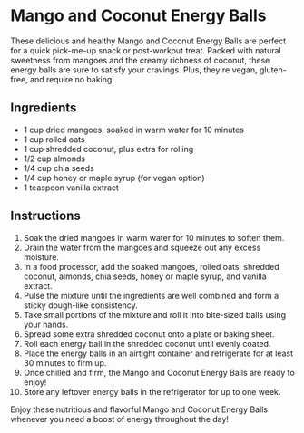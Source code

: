 # Mango and Coconut Energy Balls

These delicious and healthy Mango and Coconut Energy Balls are perfect for a quick pick-me-up snack or post-workout treat. Packed with natural sweetness from mangoes and the creamy richness of coconut, these energy balls are sure to satisfy your cravings. Plus, they're vegan, gluten-free, and require no baking!

## Ingredients
- 1 cup dried mangoes, soaked in warm water for 10 minutes
- 1 cup rolled oats
- 1 cup shredded coconut, plus extra for rolling
- 1/2 cup almonds
- 1/4 cup chia seeds
- 1/4 cup honey or maple syrup (for vegan option)
- 1 teaspoon vanilla extract

## Instructions
1. Soak the dried mangoes in warm water for 10 minutes to soften them.
2. Drain the water from the mangoes and squeeze out any excess moisture.
3. In a food processor, add the soaked mangoes, rolled oats, shredded coconut, almonds, chia seeds, honey or maple syrup, and vanilla extract.
4. Pulse the mixture until the ingredients are well combined and form a sticky dough-like consistency.
5. Take small portions of the mixture and roll it into bite-sized balls using your hands.
6. Spread some extra shredded coconut onto a plate or baking sheet.
7. Roll each energy ball in the shredded coconut until evenly coated.
8. Place the energy balls in an airtight container and refrigerate for at least 30 minutes to firm up.
9. Once chilled and firm, the Mango and Coconut Energy Balls are ready to enjoy!
10. Store any leftover energy balls in the refrigerator for up to one week.

Enjoy these nutritious and flavorful Mango and Coconut Energy Balls whenever you need a boost of energy throughout the day!
